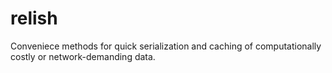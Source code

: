 # relish
Conveniece methods for quick serialization and caching of computationally costly or network-demanding data. 
